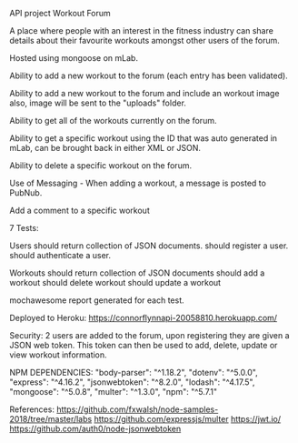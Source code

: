 API project
Workout Forum

A place where people with an interest in the fitness industry can share details about their favourite workouts
amongst other users of the forum.

Hosted using mongoose on mLab.

Ability to add a new workout to the forum (each entry has been validated).

Ability to add a new workout to the forum and include an workout image also,
image will be sent to the "uploads" folder.

Ability to get all of the workouts currently on the forum.

Ability to get a specific workout using the ID that was auto generated in mLab,
can be brought back in either XML or JSON.

Ability to delete a specific workout on the forum.

Use of Messaging - When adding a workout, a message is posted to PubNub.


Add a comment to a specific workout

7 Tests:

Users
should return collection of JSON documents.
should register a user.
should authenticate a user.

Workouts
should return collection of JSON documents
should add a workout
should delete workout
should update a workout

mochawesome report generated for each test.


Deployed to Heroku:
https://connorflynnapi-20058810.herokuapp.com/

Security:
2 users are added to the forum, upon registering they are given a JSON web token.
This token can then be used to add, delete, update or view workout information.

NPM DEPENDENCIES:
"body-parser": "^1.18.2",
"dotenv": "^5.0.0",
"express": "^4.16.2",
"jsonwebtoken": "^8.2.0",
"lodash": "^4.17.5",
"mongoose": "^5.0.8",
"multer": "^1.3.0",
"npm": "^5.7.1"


References:
https://github.com/fxwalsh/node-samples-2018/tree/master/labs
https://github.com/expressjs/multer
https://jwt.io/
https://github.com/auth0/node-jsonwebtoken
